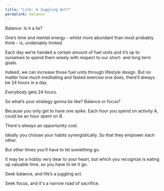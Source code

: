```yaml
---
title: "Life: A Juggling Act?"
permalink: balance
---
```

Balance: Is it a lie?

One’s time and mental energy - whilst more abundant than most probably think - is, undeniably limited.

Each day we’re handed a certain amount of fuel units and it’s up to ourselves to spend them wisely with respect to our short- and long term goals.

Indeed, we can increase those fuel units through lifestyle design. But no matter how much meditating and fasted exercise one does, there’ll always be 24 hours in a day.

_Everybody_ gets 24 hours.

So what’s your strategy gonna be like? Balance or focus?

Because you only get to have one spike. Each hour you spend on activity A, could be an hour spent on B.

There's _always_ an opportunity cost.

Ideally you choose your habits synergistically. So that they empower each other.

But other times you’ll have to let something go. 

It may be a hobby very dear to your heart, but which you recognize is eating up valuable time, so you have to let it go.

Seek balance, and life’s a juggling act.

Seek focus, and it's a narrow road of sacrifice.